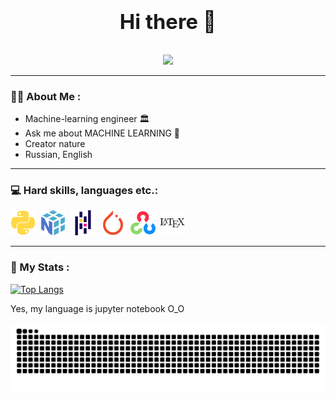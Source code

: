 <h1>
  <div align="center"> 

   ### Hi there 👋 ###

  </div>
</h1>

<div id="header" align="center">
  <img src="https://media.giphy.com/media/HoffxyN8ghVuw/giphy.gif" width="500"/>
</div>

<hr>
 
### :man_technologist: About Me :
 - Machine-learning engineer :classical_building:
 - Ask me about MACHINE LEARNING 💬
 - Creator nature
 - Russian, English

<hr>

### :computer: Hard skills, languages etc.:
<div>
  <img src="https://github.com/devicons/devicon/blob/master/icons/python/python-plain.svg" title="Python" alt="Python" width="40" height="40"/>&nbsp;
  <img src="https://github.com/devicons/devicon/blob/master/icons/numpy/numpy-original.svg" title="Numpy" alt="Numpy" width="40" height="40"/>&nbsp;
  <img src="https://github.com/devicons/devicon/blob/master/icons/pandas/pandas-original.svg" title="Pandas" alt="Pandas" width="40" height="40"/>&nbsp;
  <img src="https://github.com/devicons/devicon/blob/master/icons/pytorch/pytorch-original.svg" title="Pytorch" alt="Pytorch" width="40" height="40"/>&nbsp;
  <img src="https://github.com/devicons/devicon/blob/master/icons/opencv/opencv-original.svg" title="Opencv" alt="Opencv" width="40" height="40"/>&nbsp;
  <img src="https://github.com/devicons/devicon/blob/master/icons/latex/latex-original.svg" title="Latex" alt="Latex" width="40" height="40"/>&nbsp;
</div>

 <hr>

### :notebook: My Stats :
[![Top Langs](https://github-readme-stats.vercel.app/api/top-langs/?username=Eugename)](https://github.com/anuraghazra/github-readme-stats)

Yes, my language is jupyter notebook O_O

<picture>
  <source media="(prefers-color-scheme: dark)" srcset="https://raw.githubusercontent.com/Eugename/Eugename/output/github-contribution-grid-snake-dark.svg">
  <source media="(prefers-color-scheme: light)" srcset="https://raw.githubusercontent.com/Eugename/Eugename/output/github-contribution-grid-snake.svg">
  <img alt="github contribution grid snake animation" src="https://raw.githubusercontent.com/Eugename/Eugename/output/github-contribution-grid-snake.svg">
</picture>  
